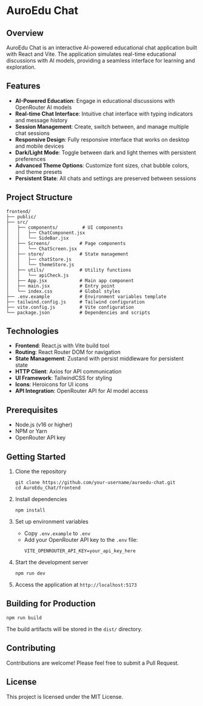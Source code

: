 # AuroEdu Chat

## Overview
AuroEdu Chat is an interactive AI-powered educational chat application built with React and Vite. The application simulates real-time educational discussions with AI models, providing a seamless interface for learning and exploration.

## Features
- **AI-Powered Education**: Engage in educational discussions with OpenRouter AI models
- **Real-time Chat Interface**: Intuitive chat interface with typing indicators and message history
- **Session Management**: Create, switch between, and manage multiple chat sessions
- **Responsive Design**: Fully responsive interface that works on desktop and mobile devices
- **Dark/Light Mode**: Toggle between dark and light themes with persistent preferences
- **Advanced Theme Options**: Customize font sizes, chat bubble colors, and theme presets
- **Persistent State**: All chats and settings are preserved between sessions

## Project Structure
```
frontend/
├── public/
├── src/
│   ├── components/         # UI components
│   │   ├── ChatComponent.jsx
│   │   └── SideBar.jsx  
│   ├── Screens/           # Page components
│   │   └── ChatScreen.jsx
│   ├── store/             # State management
│   │   ├── chatStore.js
│   │   └── themeStore.js
│   ├── utils/             # Utility functions
│   │   └── apiCheck.js
│   ├── App.jsx            # Main app component
│   ├── main.jsx           # Entry point
│   └── index.css          # Global styles
├── .env.example           # Environment variables template
├── tailwind.config.js     # Tailwind configuration
├── vite.config.js         # Vite configuration
└── package.json           # Dependencies and scripts
```

## Technologies
- **Frontend**: React.js with Vite build tool
- **Routing**: React Router DOM for navigation
- **State Management**: Zustand with persist middleware for persistent state
- **HTTP Client**: Axios for API communication
- **UI Framework**: TailwindCSS for styling
- **Icons**: Heroicons for UI icons
- **API Integration**: OpenRouter API for AI model access

## Prerequisites
- Node.js (v16 or higher)
- NPM or Yarn
- OpenRouter API key

## Getting Started
1. Clone the repository
   ```
   git clone https://github.com/your-username/auroedu-chat.git
   cd AuroEdu_Chat/frontend
   ```

2. Install dependencies
   ```
   npm install
   ```

3. Set up environment variables
   - Copy `.env.example` to `.env`
   - Add your OpenRouter API key to the `.env` file:
     ```
     VITE_OPENROUTER_API_KEY=your_api_key_here
     ```

4. Start the development server
   ```
   npm run dev
   ```

5. Access the application at `http://localhost:5173`

## Building for Production
```
npm run build
```
The build artifacts will be stored in the `dist/` directory.

## Contributing
Contributions are welcome! Please feel free to submit a Pull Request.

## License
This project is licensed under the MIT License.
